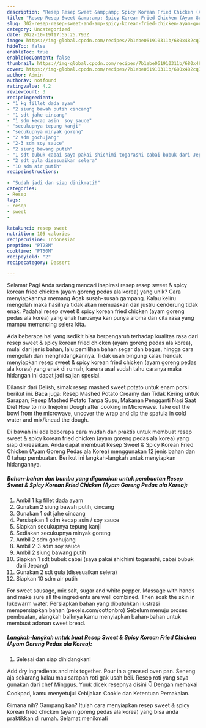 ```yaml
---
description: "Resep Resep Sweet &amp;amp; Spicy Korean Fried Chicken (Ayam Goreng Pedas ala Korea) yang Lezat Sekali, Enak"
title: "Resep Resep Sweet &amp;amp; Spicy Korean Fried Chicken (Ayam Goreng Pedas ala Korea) yang Lezat Sekali, Enak"
slug: 302-resep-resep-sweet-and-amp-spicy-korean-fried-chicken-ayam-goreng-pedas-ala-korea-yang-lezat-sekali-enak
category: Uncategorized
date: 2022-10-19T17:55:25.793Z
image: https://img-global.cpcdn.com/recipes/7b1ebe061910311b/680x482cq70/resep-sweet-spicy-korean-fried-chicken-ayam-goreng-pedas-ala-korea-foto-resep-utama.jpg
hideToc: false
enableToc: true
enableTocContent: false
thumbnail: https://img-global.cpcdn.com/recipes/7b1ebe061910311b/680x482cq70/resep-sweet-spicy-korean-fried-chicken-ayam-goreng-pedas-ala-korea-foto-resep-utama.jpg
cover: https://img-global.cpcdn.com/recipes/7b1ebe061910311b/680x482cq70/resep-sweet-spicy-korean-fried-chicken-ayam-goreng-pedas-ala-korea-foto-resep-utama.jpg
author: Admin
authorAv: notfound
ratingvalue: 4.2
reviewcount: 3
recipeingredient:
- "1 kg fillet dada ayam"
- "2 siung bawah putih cincang"
- "1 sdt jahe cincang"
- "1 sdm kecap asin  soy sauce"
- "secukupnya tepung kanji"
- "secukupnya minyak goreng"
- "2 sdm gochujang"
- "2-3 sdm soy sauce"
- "2 siung bawang putih"
- "1 sdt bubuk cabai saya pakai shichimi togarashi cabai bubuk dari Jepang"
- "2 sdt gula disesuaikan selera"
- "10 sdm air putih"
recipeinstructions:

- "Sudah jadi dan siap dinikmati!"
categories:
- Resep
tags:
- resep
- sweet
- 

katakunci: resep sweet  
nutrition: 105 calories
recipecuisine: Indonesian
preptime: "PT28M"
cooktime: "PT50M"
recipeyield: "2"
recipecategory: Dessert

---
```



Selamat Pagi Anda sedang mencari inspirasi resep resep sweet &amp; spicy korean fried chicken (ayam goreng pedas ala korea) yang unik? Cara menyiapkannya memang Agak susah-susah gampang. Kalau keliru mengolah maka hasilnya tidak akan memuaskan dan justru cenderung tidak enak. Padahal resep sweet &amp; spicy korean fried chicken (ayam goreng pedas ala korea) yang enak harusnya kan punya aroma dan cita rasa yang mampu memancing selera kita.


Ada beberapa hal yang sedikit bisa berpengaruh terhadap kualitas rasa dari resep sweet &amp; spicy korean fried chicken (ayam goreng pedas ala korea), mulai dari jenis bahan, lalu pemilihan bahan segar dan bagus, hingga cara mengolah dan menghidangkannya. Tidak usah bingung kalau hendak menyiapkan resep sweet &amp; spicy korean fried chicken (ayam goreng pedas ala korea) yang enak di rumah, karena asal sudah tahu caranya maka hidangan ini dapat jadi sajian spesial.

Dilansir dari Delish, simak resep mashed sweet potato untuk enam porsi berikut ini. Baca juga: Resep Mashed Potato Creamy dan Tidak Kering untuk Sarapan; Resep Mashed Potato Tanpa Susu, Makanan Pengganti Nasi Saat Diet How to mix Inejolmi Dough after cooking in Microwave. Take out the bowl from the microwave, uncover the wrap and dip the spatula in cold water and mix/knead the dough.


Di bawah ini ada beberapa cara mudah dan praktis untuk membuat resep sweet &amp; spicy korean fried chicken (ayam goreng pedas ala korea) yang siap dikreasikan. Anda dapat membuat Resep Sweet &amp; Spicy Korean Fried Chicken (Ayam Goreng Pedas ala Korea) menggunakan 12 jenis bahan dan 0 tahap pembuatan. Berikut ini langkah-langkah untuk menyiapkan hidangannya.

<!--inarticleads1-->

##### Bahan-bahan dan bumbu yang digunakan untuk pembuatan Resep Sweet &amp; Spicy Korean Fried Chicken (Ayam Goreng Pedas ala Korea):

1. Ambil 1 kg fillet dada ayam
1. Gunakan 2 siung bawah putih, cincang
1. Gunakan 1 sdt jahe cincang
1. Persiapkan 1 sdm kecap asin / soy sauce
1. Siapkan secukupnya tepung kanji
1. Sediakan secukupnya minyak goreng
1. Ambil 2 sdm gochujang
1. Ambil 2-3 sdm soy sauce
1. Ambil 2 siung bawang putih
1. Siapkan 1 sdt bubuk cabai (saya pakai shichimi togarashi, cabai bubuk dari Jepang)
1. Gunakan 2 sdt gula (disesuaikan selera)
1. Siapkan 10 sdm air putih


For sweet sausage, mix salt, sugar and white pepper. Massage with hands and make sure all the ingredients are well combined. Then soak the skin in lukewarm water. Persiapkan bahan yang dibutuhkan ilustrasi mempersiapkan bahan (pexels.com/cottonbro) Sebelum menuju proses pembuatan, alangkah baiknya kamu menyiapkan bahan-bahan untuk membuat adonan sweet bread. 

<!--inarticleads2-->

##### Langkah-langkah untuk buat Resep Sweet &amp; Spicy Korean Fried Chicken (Ayam Goreng Pedas ala Korea):


1. Selesai dan siap dihidangkan!

Add dry ingredients and mix together. Pour in a greased oven pan. Seneng aja sekarang kalau mau sarapan roti gak usah beli. Resep roti yang saya gunakan dari chef Minggus. Yuuk dicek resepnya disini 👇 Dengan memakai Cookpad, kamu menyetujui Kebijakan Cookie dan Ketentuan Pemakaian. 

Gimana nih? Gampang kan? Itulah cara menyiapkan resep sweet &amp; spicy korean fried chicken (ayam goreng pedas ala korea) yang bisa anda praktikkan di rumah. Selamat menikmati

